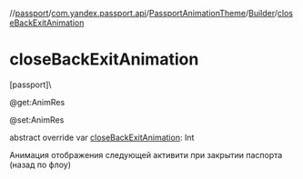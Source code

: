 //[passport](../../../../index.md)/[com.yandex.passport.api](../../index.md)/[PassportAnimationTheme](../index.md)/[Builder](index.md)/[closeBackExitAnimation](close-back-exit-animation.md)

# closeBackExitAnimation

[passport]\

@get:AnimRes

@set:AnimRes

abstract override var [closeBackExitAnimation](close-back-exit-animation.md): Int

Анимация отображения следующей активити при закрытии паспорта (назад по флоу)
